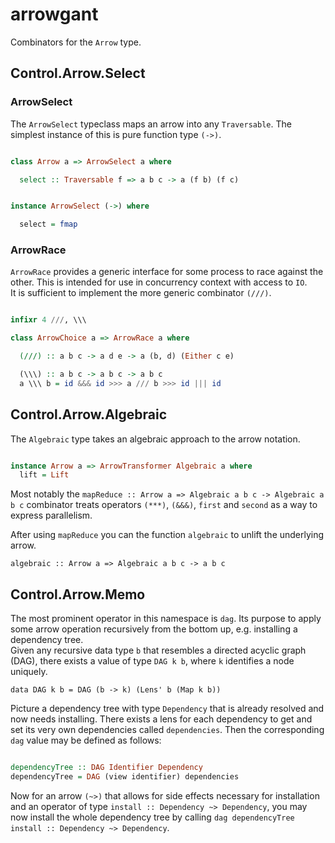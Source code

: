 # arrowgant

Combinators for the `Arrow` type.

## Control.Arrow.Select

### ArrowSelect

The `ArrowSelect` typeclass maps an arrow into any `Traversable`. The simplest instance of this is pure function type `(->)`.

```haskell

class Arrow a => ArrowSelect a where

  select :: Traversable f => a b c -> a (f b) (f c)


instance ArrowSelect (->) where

  select = fmap


```

### ArrowRace

`ArrowRace` provides a generic interface for some process to race against the other. This is intended for use in concurrency context with access to `IO`.  
It is sufficient to implement the more generic combinator `(///)`.

```haskell

infixr 4 ///, \\\

class ArrowChoice a => ArrowRace a where

  (///) :: a b c -> a d e -> a (b, d) (Either c e)

  (\\\) :: a b c -> a b c -> a b c
  a \\\ b = id &&& id >>> a /// b >>> id ||| id

```

## Control.Arrow.Algebraic

The `Algebraic` type takes an algebraic approach to the arrow notation.

```haskell

instance Arrow a => ArrowTransformer Algebraic a where
  lift = Lift

```

Most notably the `mapReduce :: Arrow a => Algebraic a b c -> Algebraic a b c` combinator treats operators `(***)`, `(&&&)`, `first` and `second` as a way to express parallelism.

After using `mapReduce` you can the function `algebraic` to unlift the underlying arrow.

```
algebraic :: Arrow a => Algebraic a b c -> a b c
```

## Control.Arrow.Memo

The most prominent operator in this namespace is `dag`. Its purpose to apply some arrow operation recursively from the bottom up, e.g. installing a dependency tree.  
Given any recursive data type `b` that resembles a directed acyclic graph (DAG), there exists a value of type `DAG k b`, where `k` identifies a node uniquely.

```
data DAG k b = DAG (b -> k) (Lens' b (Map k b))
```

Picture a dependency tree with type `Dependency` that is already resolved and now needs installing. There exists a lens for each dependency to get and set its very own dependencies called `dependencies`. Then the corresponding `dag` value may be defined as follows:

```haskell

dependencyTree :: DAG Identifier Dependency
dependencyTree = DAG (view identifier) dependencies

```

Now for an arrow `(~>)` that allows for side effects necessary for installation and an operator of type `install :: Dependency ~> Dependency`, you may now install the whole dependency tree by calling `dag dependencyTree install :: Dependency ~> Dependency`.



